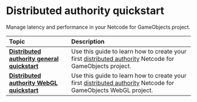 # Distributed authority quickstart

Manage latency and performance in your Netcode for GameObjects project.

| **Topic**                       | **Description**                  |
| :------------------------------ | :------------------------------- |
| **[Distributed authority general quickstart](learn/distributed-authority-quick-start.md)** | Use this guide to learn how to create your first [distributed authority](terms-concepts/distributed-authority.md) Netcode for GameObjects project. |
| **[Distributed authority WebGL quickstart](learn/distributed-authority-webgl.md)** | Use this guide to learn how to create your first [distributed authority](terms-concepts/distributed-authority.md) Netcode for GameObjects WebGL project. |